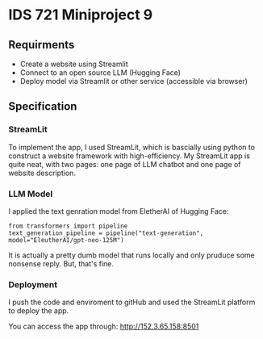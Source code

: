 # IDS 721 Miniproject 9

## Requirments
- Create a website using Streamlit
- Connect to an open source LLM (Hugging Face)
- Deploy model via Streamlit or other service (accessible via browser)

## Specification

### StreamLit
To implement the app, I used StreamLit, which is bascially using python to construct a website framework with high-efficiency. My StreamLit app is quite neat, with two pages: one page of LLM chatbot and one page of website description.

### LLM Model

I applied the text genration model from EletherAI of Hugging Face:

```
from transformers import pipeline
text_generation_pipeline = pipeline("text-generation", model="EleutherAI/gpt-neo-125M")
```

It is actually a pretty dumb model that runs locally and only pruduce some nonsense reply. But, that's fine.

### Deployment

I push the code and enviroment to gitHub and used the StreamLit platform to deploy the app.

You can access the app through: http://152.3.65.158:8501 
